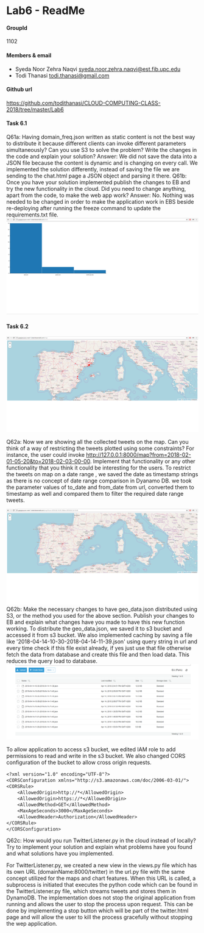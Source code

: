 # Lab6 - ReadMe

#### GroupId
1102

#### Members & email
- Syeda Noor Zehra Naqvi         <syeda.noor.zehra.naqvi@est.fib.upc.edu>
- Todi Thanasi                   <todi.thanasi@gmail.com>
                         
#### Github url
https://github.com/todithanasi/CLOUD-COMPUTING-CLASS-2018/tree/master/Lab6

#### Task 6.1
Q61a: Having domain_freq.json written as static content is not the best way to distribute it because different clients can invoke different parameters simultaneously? Can you use S3 to solve the problem? Write the changes in the code and explain your solution?
Answer: We did not save the data into a JSON file because the content is dynamic and is changing on every call. We implemented the solution differently, instead of saving the file we are sending to the chat.html page a JSON object and parsing it there.
Q61b: Once you have your solution implemented publish the changes to EB and try the new functionality in the cloud. Did you need to change anything, apart from the code, to make the web app work?
Answer: No. Nothing was needed to be changed in order to make the application work in EBS beside re-deploying after running the freeze command to update the requirements.txt file. 
![barChart](screenshots/Task6.1.PNG)


#### Task 6.2
![map](screenshots/Task6.2.a.PNG)

Q62a: Now we are showing all the collected tweets on the map. Can you think of a way of restricting the tweets plotted using some constraints? For instance, the user could invoke http://127.0.0.1:8000/map?from=2018-02-01-05-20&to=2018-02-03-00-00. Implement that functionality or any other functionality that you think it could be interesting for the users.
To restrict the tweets on map on a date range , we saved the date as timestamp strings as there is no concept of date range comparison in Dyanamo DB. we took the parameter values of to_date and from_date from url, converted them to timestamp as well and compared them to filter the required date range tweets.

![](screenshots/Task6.2.b.PNG)
Q62b: Make the necessary changes to have geo_data.json distributed using S3, or the method you used for the above section. Publish your changes to EB and explain what changes have you made to have this new function working.
To distribute the geo_data.json, we saved it to s3 bucket and accessed it from s3 bucket. We also implemented caching by saving a file like '2018-04-14-10-30-2018-04-14-11-39.json' using query string in url and every time check if this file exist already, if yes just use that file otherwise fetch the data from database and create this file and then load data.
This reduces the query load to database. 
![](screenshots/Task6.2.c.PNG)

To allow application to access s3 bucket, we edited IAM role to add permissions to read and write in the s3 bucket. 
We also changed CORS configuration of the bucket to allow cross origin requests.

```
<?xml version="1.0" encoding="UTF-8"?>
<CORSConfiguration xmlns="http://s3.amazonaws.com/doc/2006-03-01/">
<CORSRule>
    <AllowedOrigin>http://*</AllowedOrigin>
    <AllowedOrigin>https://*</AllowedOrigin>
    <AllowedMethod>GET</AllowedMethod>
    <MaxAgeSeconds>3000</MaxAgeSeconds>
    <AllowedHeader>Authorization</AllowedHeader>
</CORSRule>
</CORSConfiguration>
```

Q62c: How would you run TwitterListener.py in the cloud instead of locally? Try to implement your solution and explain what problems have you found and what solutions have you implemented.

For TwitterListener.py, we created a new view in the views.py file which has its own URL (domainName:8000/twitter) in the url.py file with the same concept utilized for the maps and chart features. When this URL is called, a subprocess is initiated that executes the python code which can be found in the TwitterListener.py file, which streams tweets and stores them in DynamoDB. The implementation does not stop the original application from running and allows the user to stop the process upon request. This can be done by implementing a stop button which will be part of the twitter.html page and will allow the user to kill the process gracefully without stopping the wep application. 
